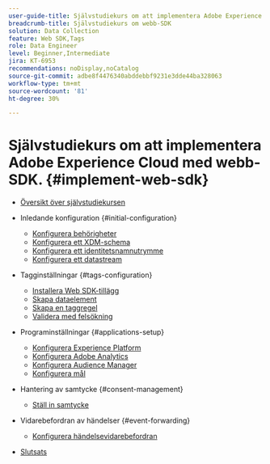 ```yaml
---
user-guide-title: Självstudiekurs om att implementera Adobe Experience Cloud med webb-SDK
breadcrumb-title: Självstudiekurs om webb-SDK
solution: Data Collection
feature: Web SDK,Tags
role: Data Engineer
level: Beginner,Intermediate
jira: KT-6953
recommendations: noDisplay,noCatalog
source-git-commit: adbe8f4476340abddebbf9231e3dde44ba328063
workflow-type: tm+mt
source-wordcount: '81'
ht-degree: 30%

---
```



# Självstudiekurs om att implementera Adobe Experience Cloud med webb-SDK. {#implement-web-sdk}

+ [Översikt över självstudiekursen](overview.md)
+ Inledande konfiguration {#initial-configuration}
   + [Konfigurera behörigheter](configure-permissions.md)
   + [Konfigurera ett XDM-schema](configure-schemas.md)
   + [Konfigurera ett identitetsnamnutrymme](configure-identities.md)
   + [Konfigurera ett datastream](configure-datastream.md)

+ Tagginställningar {#tags-configuration}
   + [Installera Web SDK-tillägg](install-web-sdk.md)
   + [Skapa dataelement](create-data-elements.md)
   + [Skapa en taggregel](create-tag-rule.md)
   + [Validera med felsökning](validate-with-debugger.md)

+ Programinställningar {#applications-setup}
   + [Konfigurera Experience Platform](setup-experience-platform.md)
   + [Konfigurera Adobe Analytics](setup-analytics.md)
   + [Konfigurera Audience Manager](setup-audience-manager.md)
   + [Konfigurera mål](setup-target.md)

+ Hantering av samtycke {#consent-management}
   + [Ställ in samtycke](setup-consent.md)

+ Vidarebefordran av händelser {#event-forwarding}
   + [Konfigurera händelsevidarebefordran](setup-event-forwarding.md)

+ [Slutsats](conclusion.md)

